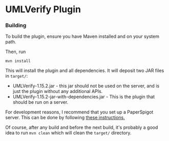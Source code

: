 # UMLVerify Plugin


### Building

To build the plugin, ensure you have Maven installed and on your system path.

Then, run

```
mvn install
```

This will install the plugin and all dependencies. It will deposit two JAR files in `target/`:

- UMLVerify-1.15.2.jar - this jar should not be used on the server, and is just the plugin without any additional APIs.
- UMLVerify-1.15.2-jar-with-dependencies.jar - This is the plugin that should be run on a server.

For development reasons, I recommend that you set up a PaperSpigot server. This can be done by following [these instructions.](https://paper.readthedocs.io/en/latest/server/getting-started.html)

Of course, after any build and before the next build, it's probably a good idea to run `mvn clean` which will clean the `target/` directory.